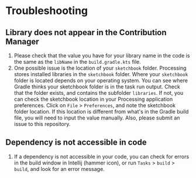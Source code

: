 # Troubleshooting

## Library does not appear in the Contribution Manager
1. Please check that the value you have for your library name in the code is the same as the `libName` in
   the `build.gradle.kts` file. 
2. One possible issue is the location of your `sketchbook` folder. Processing stores installed libraries in 
   the `sketchbook` folder. Where your `sketchbook` folder is located depends on your operating system. You 
   can see where Gradle thinks your sketchbook folder is in the task run output. Check that the folder exists, 
   and contains the subfolder `libraries`. If not, you can check the sketchbook location in your Processing 
   application preferences.  Click on `File` > `Preferences`, and note the sketchbook folder location. If this 
   location is different from what's in the Gradle build file, you will need to input the value manually. Also, 
   please submit an issue to this repository.


## Dependency is not accessible in code
1. If a dependency is not accessible in your code, you can check for errors in the build window in 
   Intellij (hammer icon), or run `Tasks` > `build` > `build`, and look for an error message.
